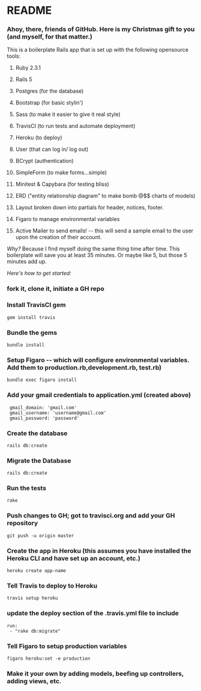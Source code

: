 # README

### Ahoy, there, friends of GitHub. Here is my Christmas gift to you (and myself, for that matter.)

This is a boilerplate Rails app that is set up with the following opensource tools:

1. Ruby 2.3.1

2. Rails 5

3. Postgres (for the database)

4. Bootstrap (for basic stylin')

5. Sass (to make it easier to give it real style)

6. TravisCI (to run tests and automate deployment)

7. Heroku (to deploy)

8. User (that can log in/ log out)

9. BCrypt (authentication)

10. SimpleForm (to make forms...simple)

11. Minitest & Capybara (for testing bliss)

12. ERD ("entity relationship diagram" to make bomb @$$ charts of models)

13. Layout broken down into partials for header, notices, footer.

14. Figaro to manage environmental variables

15. Active Mailer to send emails! -- this will send a sample email to the user upon the creation of their account.

*Why?* Because I find myself doing the same thing time after time. This boilerplate will save you at least 35 minutes. Or maybe like 5, but those 5 minutes add up.

*Here's how to get started:*

### fork it, clone it, initiate a GH repo

### Install TravisCI gem
````
gem install travis
 ````

### Bundle the gems
````
bundle install
 ````

### Setup Figaro -- which will configure environmental variables. Add them to  production.rb,development.rb, test.rb)
````
bundle exec figaro install
 ````

### Add your gmail credentials to application.yml  (created above)
````
 gmail_domain: 'gmail.com'
 gmail_username: 'username@gmail.com'
 gmail_password: 'password'
````


### Create the database
````
rails db:create
 ````

### Migrate the Database
````
rails db:create
 ````


### Run the tests
````
rake
 ````

### Push changes to GH; got to travisci.org and add your GH repository
````
git push -u origin master
 ````

### Create the app in Heroku (this assumes you have installed the Heroku CLI and have set up an account, etc.)
````
heroku create app-name
````

### Tell Travis to deploy to Heroku
````
travis setup heroku
````

### update the deploy section of the .travis.yml file to include
````
run:
 - "rake db:migrate"
````

### Tell Figaro to setup production variables
````
figaro heroku:set -e production
````

### Make it your own by adding models, beefing up controllers, adding views, etc.
